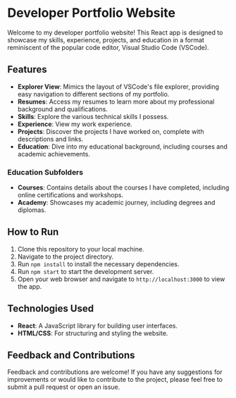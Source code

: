 # Developer Portfolio Website

Welcome to my developer portfolio website! This React app is designed to showcase my skills, experience, projects, and education in a format reminiscent of the popular code editor, Visual Studio Code (VSCode).

## Features

-   **Explorer View**: Mimics the layout of VSCode's file explorer, providing easy navigation to different sections of my portfolio.
-   **Resumes**: Access my resumes to learn more about my professional background and qualifications.
-   **Skills**: Explore the various technical skills I possess.
-   **Experience**: View my work experience.
-   **Projects**: Discover the projects I have worked on, complete with descriptions and links.
-   **Education**: Dive into my educational background, including courses and academic achievements.

### Education Subfolders

-   **Courses**: Contains details about the courses I have completed, including online certifications and workshops.
-   **Academy**: Showcases my academic journey, including degrees and diplomas.

## How to Run

1. Clone this repository to your local machine.
2. Navigate to the project directory.
3. Run `npm install` to install the necessary dependencies.
4. Run `npm start` to start the development server.
5. Open your web browser and navigate to `http://localhost:3000` to view the app.

## Technologies Used

-   **React**: A JavaScript library for building user interfaces.
-   **HTML/CSS**: For structuring and styling the website.

## Feedback and Contributions

Feedback and contributions are welcome! If you have any suggestions for improvements or would like to contribute to the project, please feel free to submit a pull request or open an issue.